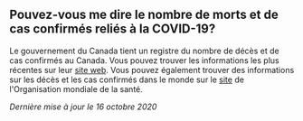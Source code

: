 ## Pouvez-vous me dire le nombre de morts et de cas confirmés reliés à la COVID-19?

Le gouvernement du Canada tient un registre du nombre de décès et de cas confirmés au Canada. Vous pouvez trouver les informations les plus récentes sur leur [site web](https://www.canada.ca/fr/sante-publique/services/maladies/2019-nouveau-coronavirus.html). Vous pouvez également trouver des informations sur les décès et les cas confirmés dans le monde sur le [site](https://www.who.int/emergencies/diseases/novel-coronavirus-2019) de l'Organisation mondiale de la santé.

_Dernière mise à jour le 16 octobre 2020_
